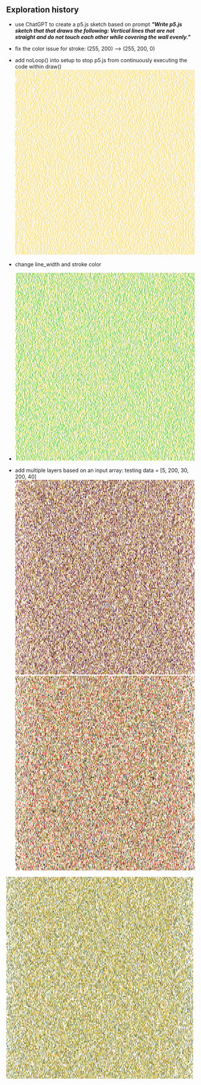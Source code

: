 ## Exploration history
- use ChatGPT to create a p5.js sketch based on prompt ***"Write p5.js sketch that that draws the following: Vertical lines that are not straight and do not touch each other while covering the wall evenly."***
- fix the color issue for stroke: (255, 200) --> (255, 200, 0)
- add noLoop() into setup to stop p5.js from continuously executing the code within draw()
<img src="../images/img1.png" width="500" alt="image 1"/><br/>

- change line_width and stroke color
- <img src="../images/img2.png" width="500" alt="image 2"/><br/>


- add multiple layers based on an input array: testing data = [5, 200, 30, 200, 40]<br/>
<img src="../images/img3-1.png" width="500" alt="image 3-1"/><br/>
<img src="../images/img3-2.png" width="500" alt="image 3-2"/><br/>
<img src="../images/img3-3.png" width="500" alt="image 3-3"/>

